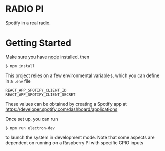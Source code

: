 # RADIO PI

Spotify in a real radio.

# Getting Started

Make sure you have [node](https://nodejs.org) installed, then

```
$ npm install
```

This project relies on a few environmental variables, which you can
define in a `.env` file

```
REACT_APP_SPOTIFY_CLIENT_ID
REACT_APP_SPOTIFY_CLIENT_SECRET
```

These values can be obtained by creating a Spotify app at
https://developer.spotify.com/dashboard/applications

Once set up, you can run

```
$ npm run electron-dev
```

to launch the system in development mode. Note that some aspects are
dependent on running on a Raspberry PI with specific GPIO inputs